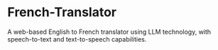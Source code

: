 # French-Translator
A web-based English to French translator using LLM technology, with speech-to-text and text-to-speech capabilities.
